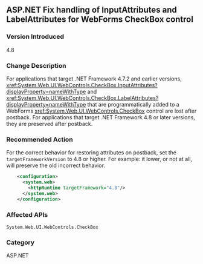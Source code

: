 ## ASP.NET Fix handling of InputAttributes and LabelAttributes for WebForms CheckBox control

### Version Introduced
4.8

### Change Description
For applications that target .NET Framework 4.7.2 and earlier versions, <xref:System.Web.UI.WebControls.CheckBox.InputAttributes?displayProperty=nameWithType> and <xref:System.Web.UI.WebControls.CheckBox.LabelAttributes?displayProperty=nameWithType> that are programmatically added to a WebForms  <xref:System.Web.UI.WebControls.CheckBox> control are lost
after postback. For applications that target .NET Framework 4.8 or later versions, they are preserved after postback.

### Recommended Action
For the correct behavior for restoring attributes on postback, set the `targetFrameworkVersion` to 4.8 or higher. For example:
it lower, or not at all, will preserve the old incorrect behavior.

```xml
    <configuration>
      <system.web>
        <httpRuntime targetFramework="4.8"/>
      </system.web>
    </configuration>
```

### Affected APIs
`System.Web.UI.WebControls.CheckBox`

### Category
ASP.NET

<!--
    ### 643614	<ASP.NET WebForms> Buggy handling of InputAttributes and LabelAttributes in ASP.NET WebForms CheckBox control

-->


